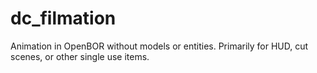 # dc_filmation
Animation in OpenBOR without models or entities. Primarily for HUD, cut scenes, or other single use items.
